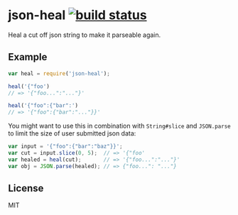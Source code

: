 
# json-heal [![build status](https://secure.travis-ci.org/juliangruber/json-heal.svg)](http://travis-ci.org/juliangruber/json-heal)

  Heal a cut off json string to make it parseable again.

## Example

```js
var heal = require('json-heal');

heal('{"foo')
// => '{"foo...":"..."}'

heal('{"foo":{"bar":')
// => '{"foo":{"bar":"..."}}'
```

  You might want to use this in combination with `String#slice` and `JSON.parse` to limit the size of user submitted json data:
  
```js
var input = '{"foo":{"bar":"baz"}}';
var cut = input.slice(0, 5);  // => '{"foo'
var healed = heal(cut);       // => '{"foo...":"..."}'
var obj = JSON.parse(healed); // => {"foo...": "..."}
```

## License

  MIT

